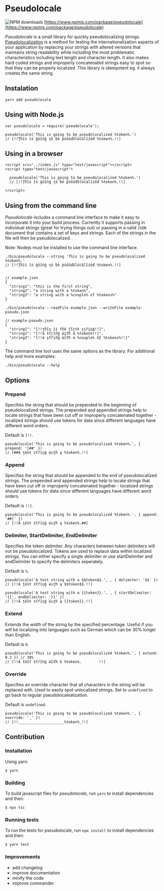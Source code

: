 # Pseudolocale

![NPM downloads](https://img.shields.io/npm/dm/pseudolocale.svg?link=https://www.npmjs.com/package/pseudolocale&link=https://www.npmjs.com/package/pseudolocale)
[https://www.npmjs.com/package/pseudolocale](https://www.npmjs.com/package/pseudolocale)

_Pseudolocale_ is a small library for quickly pseudolocalizing strings. [Pseudolocalization](http://en.wikipedia.org/wiki/Pseudolocalealization) is a method for testing the internationalization aspects of your application by replacing your strings with altered versions that maintains string readability while including the most problematic characteristics including text length and character length. It also makes hard coded strings and improperly concatenated strings easy to spot so that they can be properly localized. This library is idempotent eg. it always creates the same string.

## Instalation

    yarn add pseudolocale

## Using with Node.js

    var pseudolocale = require('pseudolocale');

    pseudolocale('This is going to be pseudolocalized %token%.')
    // [!!Ţĥĩś ĩś ĝōĩńĝ ţō ƀē ƥśēũďōĺōćàĺĩźēď %token%.!!]

## Using in a browser

    <script src="../index.js" type="text/javascript"></script>
    <script type="text/javascript">

      pseudolocale('This is going to be pseudolocalized %token%.')
      // [!!Ţĥĩś ĩś ĝōĩńĝ ţō ƀē ƥśēũďōĺōćàĺĩźēď %token%.!!]

    </script>

## Using from the command line

_Pseudolocale_ includes a command line interface to make it easy to incorporate it into your build process. Currently it supports passing in individual strings (great for trying things out) or passing in a valid `JSON` document that contains a set of keys and strings. Each of the strings in the file will then be pseudolocalized.

Note: Nodejs must be installed to use the command line interface.

    ./bin/pseudolocale --string 'This is going to be pseudolocalized %token%.'
    // [!!Ţĥĩś ĩś ĝōĩńĝ ţō ƀē ƥśēũďōĺōćàĺĩźēď %token%.!!]


    // example.json
    {
      "string1": "this is the first string",
      "string2": "a string with a %token%",
      "string3": "a string with a %couple% of %tokens%"
    }

    ./bin/pseudolocale --readFile example.json --writeFile example-pseudo.json

    // example-pseudo.json
    {
      "string1": "[!!ţĥĩş ĭś ťĥě ƒĩŗśŧ şţřįƞĝ!!]",
      "string2": "[!!ȁ ŝťŗĩňğ ŵįťĥ ã %token%!!]",
      "string3": "[!!ȃ şťřīňğ ŵĩťħ ä %couple% ŏƒ %tokens%!!]"
    }

The command line tool uses the same options as the library. For additional help and more examples:

    ./bin/pseudolocale --help

## Options

### Prepend

Specifies the string that should be prepended to the beginning of pseudolocalized strings. The prepended and appended strings help to locate strings that have been cut off or improperly concatenated together - localized strings should use tokens for data since different languages have different word orders.

Default is `[!!`.

    pseudolocale('This is going to be pseudolocalized %token%.', { prepend: '[##' })
    // [##Á ţȇšŧ śťřīņğ ŵıţħ ą %token%.!!]

### Append

Specifies the string that should be appended to the end of pseudolocalized strings. The prepended and appended strings help to locate strings that have been cut off or improperly concatenated together - localized strings should use tokens for data since different languages have different word orders.

Default is `!!]`.

    pseudolocale('This is going to be pseudolocalized %token%.', { append: '##]' })
    // [!!Á ţȇšŧ śťřīņğ ŵıţħ ą %token%.##]

### Delimiter, StartDelimiter, EndDelimiter

Specifies the token delimiter. Any characters between token delimiters will not be pseudolocalized. Tokens are used to replace data within localized strings. You can either specify a single delimiter or use startDelimiter and endDelimiter to specify the delimiters seperately.

Default is `%`.

    pseudolocale('A test string with a $$token$$.', , { delimiter: '$$' })
    // [!!Á ţȇšŧ śťřīņğ ŵıţħ ą $$token$$.!!]

    pseudolocale('A test string with a {{token}}.', , { startDelimiter: '{{', endDelimiter: '}}' })
    // [!!Á ţȇšŧ śťřīņğ ŵıţħ ą {{token}}.!!]

### Extend

Extends the width of the string by the specified percentage. Useful if you will be localizing into languages such as German which can be 30% longer than English.

Default is `0`.

    pseudolocale('This is going to be pseudolocalized %token%.', { extend: 0.3 }) // 30%
    // [!!Ȃ ťēšť ŝťŕĩŉğ ŵĩťħ â %token%.        !!]


### Override

Specifies an override character that all characters in the string will be replaced with. Used to easily spot unlocalized strings. Set to `undefined` to go back to regular pseudolocalealization.

Default is `undefined`.

    pseudolocale('This is going to be pseudolocalized %token%.', { override: '_' })
    // [!!_____________________%token%_!!]

## Contribution

### Installation
Using yarn:

    $ yarn

### Building

To build javascript files for _pseudolocale_, run `yarn` to install dependencies and then:

    $ npx tsc

### Running tests

To run the tests for _pseudolocale_, run `npm install` to install dependencies and then:

    $ yarn test

### Improvements

- add changelog
- improve documentation
- minify the code
- improve commander
